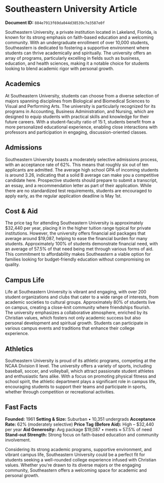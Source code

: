 # Southeastern University Article

**Document ID:** `884e7913f69da044d38539c7e3587e0f`

Southeastern University, a private institution located in Lakeland, Florida, is known for its strong emphasis on faith-based education and a welcoming community. With an undergraduate enrollment of over 10,000 students, Southeastern is dedicated to fostering a supportive environment where students can thrive academically and spiritually. The university offers an array of programs, particularly excelling in fields such as business, education, and health sciences, making it a notable choice for students looking to blend academic rigor with personal growth.

## Academics
At Southeastern University, students can choose from a diverse selection of majors spanning disciplines from Biological and Biomedical Sciences to Visual and Performing Arts. The university is particularly recognized for its programs in Accounting, Business Administration, and Nursing, which are designed to equip students with practical skills and knowledge for their future careers. With a student-faculty ratio of 15:1, students benefit from a more personalized educational experience, enabling close interactions with professors and participation in engaging, discussion-oriented classes.

## Admissions
Southeastern University boasts a moderately selective admissions process, with an acceptance rate of 62%. This means that roughly six out of ten applicants are admitted. The average high school GPA of incoming students is around 3.26, indicating that a solid B average can make you a competitive candidate here. Prospective students should prepare to submit a transcript, an essay, and a recommendation letter as part of their application. While there are no standardized test requirements, students are encouraged to apply early, as the regular application deadline is May 1st.

## Cost & Aid
The price tag for attending Southeastern University is approximately $32,440 per year, placing it in the higher tuition range typical for private institutions. However, the university offers financial aid packages that average around $19,087, helping to ease the financial burden for many students. Approximately 100% of students demonstrate financial need, with an average of 57.5% of that need being met through various forms of aid. This commitment to affordability makes Southeastern a viable option for families looking for budget-friendly education without compromising on quality.

## Campus Life
Life at Southeastern University is vibrant and engaging, with over 200 student organizations and clubs that cater to a wide range of interests, from academic societies to cultural groups. Approximately 80% of students live on campus, creating a close-knit community where friendships flourish. The university emphasizes a collaborative atmosphere, enriched by its Christian values, which fosters not only academic success but also personal development and spiritual growth. Students can participate in various campus events and traditions that enhance their college experience.

## Athletics
Southeastern University is proud of its athletic programs, competing at the NCAA Division II level. The university offers a variety of sports, including baseball, soccer, and volleyball, which attract passionate student athletes and enthusiastic fans alike. With a focus on promoting physical fitness and school spirit, the athletic department plays a significant role in campus life, encouraging students to support their teams and participate in sports, whether through competition or recreational activities.

## Fast Facts
**Founded:** 1961
**Setting & Size:** Suburban • 10,351 undergrads
**Acceptance Rate:** 62% (moderately selective)
**Price Tag (Before Aid):** High – $32,440 per year
**Aid Generosity:** Avg package $19,087 • meets ≈ 57.5% of need
**Stand-out Strength:** Strong focus on faith-based education and community involvement.

Considering its strong academic programs, supportive environment, and vibrant campus life, Southeastern University could be a perfect fit for students seeking a well-rounded college experience infused with Christian values. Whether you're drawn to its diverse majors or the engaging community, Southeastern offers a welcoming space for academic and personal growth.
